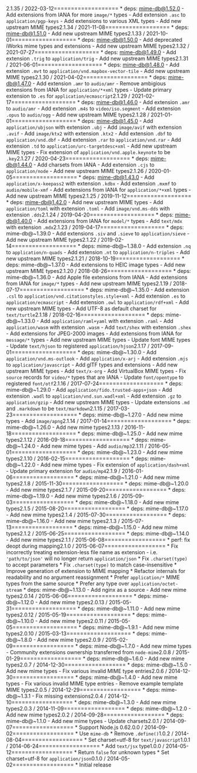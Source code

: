 2.1.35 / 2022-03-12===================  * deps: mime-db@1.52.0    - Add extensions from IANA for more `image/*` types    - Add extension `.asc` to `application/pgp-keys`    - Add extensions to various XML types    - Add new upstream MIME types2.1.34 / 2021-11-08===================  * deps: mime-db@1.51.0    - Add new upstream MIME types2.1.33 / 2021-10-01===================  * deps: mime-db@1.50.0    - Add deprecated iWorks mime types and extensions    - Add new upstream MIME types2.1.32 / 2021-07-27===================  * deps: mime-db@1.49.0    - Add extension `.trig` to `application/trig`    - Add new upstream MIME types2.1.31 / 2021-06-01===================  * deps: mime-db@1.48.0    - Add extension `.mvt` to `application/vnd.mapbox-vector-tile`    - Add new upstream MIME types2.1.30 / 2021-04-02===================  * deps: mime-db@1.47.0    - Add extension `.amr` to `audio/amr`    - Remove ambigious extensions from IANA for `application/*+xml` types    - Update primary extension to `.es` for `application/ecmascript`2.1.29 / 2021-02-17===================  * deps: mime-db@1.46.0    - Add extension `.amr` to `audio/amr`    - Add extension `.m4s` to `video/iso.segment`    - Add extension `.opus` to `audio/ogg`    - Add new upstream MIME types2.1.28 / 2021-01-01===================  * deps: mime-db@1.45.0    - Add `application/ubjson` with extension `.ubj`    - Add `image/avif` with extension `.avif`    - Add `image/ktx2` with extension `.ktx2`    - Add extension `.dbf` to `application/vnd.dbf`    - Add extension `.rar` to `application/vnd.rar`    - Add extension `.td` to `application/urc-targetdesc+xml`    - Add new upstream MIME types    - Fix extension of `application/vnd.apple.keynote` to be `.key`2.1.27 / 2020-04-23===================  * deps: mime-db@1.44.0    - Add charsets from IANA    - Add extension `.cjs` to `application/node`    - Add new upstream MIME types2.1.26 / 2020-01-05===================  * deps: mime-db@1.43.0    - Add `application/x-keepass2` with extension `.kdbx`    - Add extension `.mxmf` to `audio/mobile-xmf`    - Add extensions from IANA for `application/*+xml` types    - Add new upstream MIME types2.1.25 / 2019-11-12===================  * deps: mime-db@1.42.0    - Add new upstream MIME types    - Add `application/toml` with extension `.toml`    - Add `image/vnd.ms-dds` with extension `.dds`2.1.24 / 2019-04-20===================  * deps: mime-db@1.40.0    - Add extensions from IANA for `model/*` types    - Add `text/mdx` with extension `.mdx`2.1.23 / 2019-04-17===================  * deps: mime-db@~1.39.0    - Add extensions `.siv` and `.sieve` to `application/sieve`    - Add new upstream MIME types2.1.22 / 2019-02-14===================  * deps: mime-db@~1.38.0    - Add extension `.nq` to `application/n-quads`    - Add extension `.nt` to `application/n-triples`    - Add new upstream MIME types2.1.21 / 2018-10-19===================  * deps: mime-db@~1.37.0    - Add extensions to HEIC image types    - Add new upstream MIME types2.1.20 / 2018-08-26===================  * deps: mime-db@~1.36.0    - Add Apple file extensions from IANA    - Add extensions from IANA for `image/*` types    - Add new upstream MIME types2.1.19 / 2018-07-17===================  * deps: mime-db@~1.35.0    - Add extension `.csl` to `application/vnd.citationstyles.style+xml`    - Add extension `.es` to `application/ecmascript`    - Add extension `.owl` to `application/rdf+xml`    - Add new upstream MIME types    - Add UTF-8 as default charset for `text/turtle`2.1.18 / 2018-02-16===================  * deps: mime-db@~1.33.0    - Add `application/raml+yaml` with extension `.raml`    - Add `application/wasm` with extension `.wasm`    - Add `text/shex` with extension `.shex`    - Add extensions for JPEG-2000 images    - Add extensions from IANA for `message/*` types    - Add new upstream MIME types    - Update font MIME types    - Update `text/hjson` to registered `application/hjson`2.1.17 / 2017-09-01===================  * deps: mime-db@~1.30.0    - Add `application/vnd.ms-outlook`    - Add `application/x-arj`    - Add extension `.mjs` to `application/javascript`    - Add glTF types and extensions    - Add new upstream MIME types    - Add `text/x-org`    - Add VirtualBox MIME types    - Fix `source` records for `video/*` types that are IANA    - Update `font/opentype` to registered `font/otf`2.1.16 / 2017-07-24===================  * deps: mime-db@~1.29.0    - Add `application/fido.trusted-apps+json`    - Add extension `.wadl` to `application/vnd.sun.wadl+xml`    - Add extension `.gz` to `application/gzip`    - Add new upstream MIME types    - Update extensions `.md` and `.markdown` to be `text/markdown`2.1.15 / 2017-03-23===================  * deps: mime-db@~1.27.0    - Add new mime types    - Add `image/apng`2.1.14 / 2017-01-14===================  * deps: mime-db@~1.26.0    - Add new mime types2.1.13 / 2016-11-18===================  * deps: mime-db@~1.25.0    - Add new mime types2.1.12 / 2016-09-18===================  * deps: mime-db@~1.24.0    - Add new mime types    - Add `audio/mp3`2.1.11 / 2016-05-01===================  * deps: mime-db@~1.23.0    - Add new mime types2.1.10 / 2016-02-15===================  * deps: mime-db@~1.22.0    - Add new mime types    - Fix extension of `application/dash+xml`    - Update primary extension for `audio/mp4`2.1.9 / 2016-01-06==================  * deps: mime-db@~1.21.0    - Add new mime types2.1.8 / 2015-11-30==================  * deps: mime-db@~1.20.0    - Add new mime types2.1.7 / 2015-09-20==================  * deps: mime-db@~1.19.0    - Add new mime types2.1.6 / 2015-09-03==================  * deps: mime-db@~1.18.0    - Add new mime types2.1.5 / 2015-08-20==================  * deps: mime-db@~1.17.0    - Add new mime types2.1.4 / 2015-07-30==================  * deps: mime-db@~1.16.0    - Add new mime types2.1.3 / 2015-07-13==================  * deps: mime-db@~1.15.0    - Add new mime types2.1.2 / 2015-06-25==================  * deps: mime-db@~1.14.0    - Add new mime types2.1.1 / 2015-06-08==================  * perf: fix deopt during mapping2.1.0 / 2015-06-07==================  * Fix incorrectly treating extension-less file name as extension    - i.e. `'path/to/json'` will no longer return `application/json`  * Fix `.charset(type)` to accept parameters  * Fix `.charset(type)` to match case-insensitive  * Improve generation of extension to MIME mapping  * Refactor internals for readability and no argument reassignment  * Prefer `application/*` MIME types from the same source  * Prefer any type over `application/octet-stream`  * deps: mime-db@~1.13.0    - Add nginx as a source    - Add new mime types2.0.14 / 2015-06-06===================  * deps: mime-db@~1.12.0    - Add new mime types2.0.13 / 2015-05-31===================  * deps: mime-db@~1.11.0    - Add new mime types2.0.12 / 2015-05-19===================  * deps: mime-db@~1.10.0    - Add new mime types2.0.11 / 2015-05-05===================  * deps: mime-db@~1.9.1    - Add new mime types2.0.10 / 2015-03-13===================  * deps: mime-db@~1.8.0    - Add new mime types2.0.9 / 2015-02-09==================  * deps: mime-db@~1.7.0    - Add new mime types    - Community extensions ownership transferred from `node-mime`2.0.8 / 2015-01-29==================  * deps: mime-db@~1.6.0    - Add new mime types2.0.7 / 2014-12-30==================  * deps: mime-db@~1.5.0    - Add new mime types    - Fix various invalid MIME type entries2.0.6 / 2014-12-30==================  * deps: mime-db@~1.4.0    - Add new mime types    - Fix various invalid MIME type entries    - Remove example template MIME types2.0.5 / 2014-12-29==================  * deps: mime-db@~1.3.1    - Fix missing extensions2.0.4 / 2014-12-10==================  * deps: mime-db@~1.3.0    - Add new mime types2.0.3 / 2014-11-09==================  * deps: mime-db@~1.2.0    - Add new mime types2.0.2 / 2014-09-28==================  * deps: mime-db@~1.1.0    - Add new mime types    - Update charsets2.0.1 / 2014-09-07==================  * Support Node.js 0.62.0.0 / 2014-09-02==================  * Use `mime-db`  * Remove `.define()`1.0.2 / 2014-08-04==================  * Set charset=utf-8 for `text/javascript`1.0.1 / 2014-06-24==================  * Add `text/jsx` type1.0.0 / 2014-05-12==================  * Return `false` for unknown types  * Set charset=utf-8 for `application/json`0.1.0 / 2014-05-02==================  * Initial release